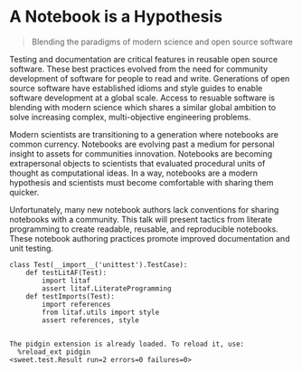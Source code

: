
# A Notebook is a Hypothesis

> Blending the paradigms of modern science and open source software



Testing and documentation are critical features in reusable open source software.  These best practices evolved from the need for community development of software for people to read and write.  Generations of open source software have established idioms and style guides to enable software development at a global scale.  Access to resuable software is blending with modern science which shares a similar global ambition to solve increasing complex, multi-objective engineering problems.

Modern scientists are transitioning to a generation where notebooks are common currency.  Notebooks are evolving past a medium for personal insight to assets for communities innovation.  Notebooks are becoming extrapersonal objects to scientists that evaluated procedural units of thought as computational ideas.  In a way, notebooks are a modern hypothesis and scientists must become comfortable with sharing them quicker.  

Unfortunately, many new notebook authors lack conventions for sharing notebooks with a community.  This talk 
will present tactics from literate programming to create readable, reusable, and reproducible notebooks.  These notebook authoring practices promote improved documentation and unit testing.



    class Test(__import__('unittest').TestCase):
        def testLitAF(Test):
            import litaf
            assert litaf.LiterateProgramming
        def testImports(Test):
            import references
            from litaf.utils import style
            assert references, style


    The pidgin extension is already loaded. To reload it, use:
      %reload_ext pidgin
    <sweet.test.Result run=2 errors=0 failures=0>

